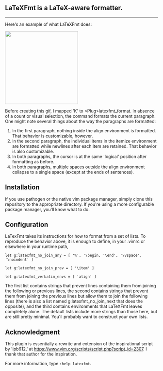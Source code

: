 
## LaTeXFmt is a LaTeX-aware formatter.   
 
------------------------- 

 Here's an example of what LaTeXFmt does:
   
<img src="https://github.com/engeljh/assets/blob/master/LaTeXFmt.gif" style="width: 25vw; min-width: 330px;"> 
 
Before creating this gif, I mapped 'K' to &lt;Plug&gt;latexfmt_format.
In absence of a count or visual selection, the command formats the current
paragraph.  One might note several things about the way the paragraphs are
formatted:

1. In the first paragraph, nothing inside the align environment is formatted.
   That behavior is customizable, however.
2. In the second paragraph, the individual items in the itemize environment are
   formatted while newlines after each item are retained.  That behavior is
   also customizable.
3. In both paragraphs, the cursor is at the same 'logical' position after
   formatting as before.
4. In both paragraphs, multiple spaces outside the align environment collapse to
   a single space (except at the ends of sentences).

## Installation
 
If you use pathogen or the native vim package manager, simply clone this
repository to the appropriate directory.  If you're using a more configurable
package manager, you'll know what to do.

## Configuration

LaTexFmt takes its instructions for how to format from a set of lists.  To
reproduce the behavior above, it is enough to define, in your .vimrc or
elsewhere in your runtime path,

```vim
let g:latexfmt_no_join_any = [ '%', '\begin, '\end', '\vspace', '\noindent' ] 

let g:latexfmt_no_join_prev = [ '\item' ] 

let g:latexfmt_verbatim_envs = [ 'align' ] 
```

The first list contains strings that prevent lines containing them from joining
the following or previous lines, the second contains strings that prevent them
from joining the previous lines but allow them to join the following lines
(there is also a list named g:latexfmt_no_join_next that does the opposite), and
the third contains environments that LaTeXFmt leaves completely alone.  The
default lists include more strings than those here, but are still pretty
minimal.  You'll probably want to construct your own lists. 

## Acknowledgment

This plugin is essentially a rewrite and extension of the inspirational script
by 'lpb612,' at https://www.vim.org/scripts/script.php?script_id=2307.  I thank
that author for the inspiration.

For more information, type `:help latexfmt`.
